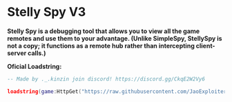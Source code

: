 # Stelly Spy V3 #
**Stelly Spy is a debugging tool that allows you to view all the game remotes and use them to your advantage. (Unlike SimpleSpy, StellySpy is not a copy; it functions as a remote hub rather than intercepting client-server calls.)**


**Oficial Loadstring:**
```lua
-- Made by ._.kinzin join discord! https://discord.gg/CkqE2W2Vy6

loadstring(game:HttpGet("https://raw.githubusercontent.com/JaoExploiter/StellySpyV3/refs/heads/main/StellySpyV3.txt"))()
```
